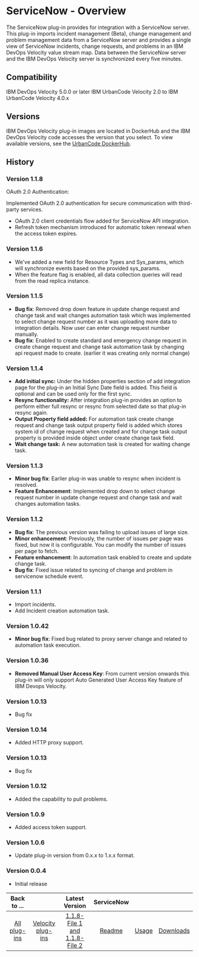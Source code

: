 
# ServiceNow - Overview

The ServiceNow plug-in provides for integration with a ServiceNow server. This plug-in imports incident management (Beta), change management and problem management data from a ServiceNow server and provides a single view of ServiceNow incidents, change requests, and problems in an IBM DevOps Velocity value stream map. Data between the ServiceNow server and the IBM DevOps Velocity server is synchronized every five minutes.

## Compatibility

IBM DevOps Velocity 5.0.0 or later
IBM UrbanCode Velocity 2.0 to IBM UrbanCode Velocity 4.0.x

## Versions

IBM DevOps Velocity plug-in images are located in DockerHub and the IBM DevOps Velocity code accesses the version that you select. To view available versions, see the [UrbanCode DockerHub](https://hub.docker.com/r/urbancode/ucv-ext-servicenow/tags).

## History

### Version 1.1.8

OAuth 2.0 Authentication: 

Implemented OAuth 2.0 authentication for secure communication with third-party services.

* OAuth 2.0 client credentials flow added for ServiceNow API integration.
* Refresh token mechanism introduced for automatic token renewal when the access token expires.

### Version 1.1.6

* We've added a new field for Resource Types and Sys_params, which will synchronize events based on the provided sys_params.
* When the feature flag is enabled, all data collection queries will read from the read replica instance.

### Version 1.1.5

* **Bug fix**: Removed drop down feature in update change request and change task and wait changes automation task which was implemented to select change request number as it was uploading more data to integration details. Now user can enter change request number manually.
* **Bug fix**: Enabled to create standard and emergency change request in create change request and change task automation task by changing api request made to create. (earlier it was creating only normal change)

### Version 1.1.4

* **Add initial sync:** Under the hidden properties section of add integration page for the plug-in an Initial Sync Date field is added. This field is optional and can be used only for the first sync.
* **Resync functionality:** After integration plug-in provides an option to perform either full resync or resync from selected date so that plug-in resync again.
* **Output Property field added:** For automation task create change request and change task output property field is added which stores system id of change request when created and for change task output property is provided inside object under create change task field.
* **Wait change task:** A new automation task is created for waiting change task.

### Version 1.1.3

* **Minor bug fix**: Earlier plug-in was unable to resync when incident is resolved.
* **Feature Enhancement**: Implemented drop down to select change request number in update change request and change task and wait changes automation tasks.

### Version 1.1.2

* **Bug fix**: The previous version was failing to upload issues of large size.
* **Minor enhancement**: Previously, the number of issues per page was fixed, but now it is configurable. You can modify the number of issues per page to fetch.
* **Feature enhancement**: In automation task enabled to create and update change task.
* **Bug fix**: Fixed issue related to syncing of change and problem in servicenow schedule event.

### Version 1.1.1

* Import incidents.
* Add Incident creation automation task.

### Version 1.0.42

* **Minor bug fix**: Fixed bug related to proxy server change and related to automation task execution.

### Version 1.0.36

* **Removed Manual User Access Key**: From current version onwards this plug-in will only support Auto Generated User Access Key feature of IBM Devops Velocity.

### Version 1.0.13

* Bug fix

### Version 1.0.14

* Added HTTP proxy support.

### Version 1.0.13

* Bug fix

### Version 1.0.12

* Added the capability to pull problems.

### Version 1.0.9

* Added access token support.

### Version 1.0.6

* Update plug-in version from 0.x.x to 1.x.x format.

### Version 0.0.4

* Initial release


|Back to ...||Latest Version|ServiceNow |||
| :---: | :---: | :---: | :---: | :---: | :---: |
|[All plug-ins](../../index.md)|[Velocity plug-ins](../README.md)|[1.1.8-File 1 ](https://raw.githubusercontent.com/UrbanCode/IBM-UCV-plug-inS/main/files/ucv-ext-servicenow/ucv-ext-servicenow%3A1.1.8.tar.7z.001)[and 1.1.8-File 2](https://raw.githubusercontent.com/UrbanCode/IBM-UCV-plug-inS/main/files/ucv-ext-servicenow/ucv-ext-servicenow%3A1.1.8.tar.7z.002)|[Readme](README.md)|[Usage](usage.md)|[Downloads](downloads.md)|